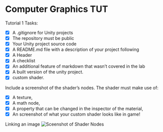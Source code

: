 # Computer Graphics TUT

 Tutorial 1 Tasks:
- [x] A .gitignore for Unity projects
- [x] The repository must be public
- [x] Your Unity project source code
- [x] A README.md file with a description of your project following
- [x] A Header
- [x] A checklist
- [x] An additional feature of markdown that wasn’t covered in the lab
- [x] A built version of the unity project. 
- [x] custom shader. 

Include a screenshot of the shader’s nodes. The shader must make use of: 
- [x] A texture, 
- [x] A math node, 
- [x] A property that can be changed in the inspector of the material, 
- [x] An screenshot of what your custom shader looks like in game!

Linking an image 
![Sceenshot of Shader Nodes](https://user-images.githubusercontent.com/88565667/214108834-db0fd361-1211-4f05-b2f9-085cb118f30b.png)
